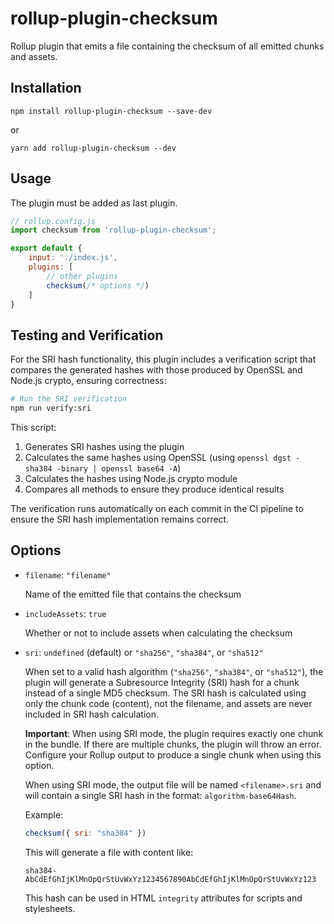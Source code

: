 # rollup-plugin-checksum

Rollup plugin that emits a file containing the checksum of all emitted chunks and assets.

## Installation

```
npm install rollup-plugin-checksum --save-dev
```

or

```
yarn add rollup-plugin-checksum --dev
```

## Usage

The plugin must be added as last plugin.

```javascript
// rollup.config.js
import checksum from 'rollup-plugin-checksum';

export default {
	input: './index.js',
	plugins: [
		// other plugins
		checksum(/* options */)
	]
}
```

## Testing and Verification

For the SRI hash functionality, this plugin includes a verification script that compares the generated hashes with those produced by OpenSSL and Node.js crypto, ensuring correctness:

```bash
# Run the SRI verification
npm run verify:sri
```

This script:
1. Generates SRI hashes using the plugin
2. Calculates the same hashes using OpenSSL (using `openssl dgst -sha384 -binary | openssl base64 -A`)
3. Calculates the hashes using Node.js crypto module
4. Compares all methods to ensure they produce identical results

The verification runs automatically on each commit in the CI pipeline to ensure the SRI hash implementation remains correct.

## Options

* `filename`: `"filename"`

  Name of the emitted file that contains the checksum

* `includeAssets`: `true`

  Whether or not to include assets when calculating the checksum

* `sri`: `undefined` (default) or `"sha256"`, `"sha384"`, or `"sha512"`

  When set to a valid hash algorithm (`"sha256"`, `"sha384"`, or `"sha512"`), the plugin will generate a Subresource Integrity (SRI) hash for a chunk instead of a single MD5 checksum. The SRI hash is calculated using only the chunk code (content), not the filename, and assets are never included in SRI hash calculation.
  
  **Important**: When using SRI mode, the plugin requires exactly one chunk in the bundle. If there are multiple chunks, the plugin will throw an error. Configure your Rollup output to produce a single chunk when using this option.
  
  When using SRI mode, the output file will be named `<filename>.sri` and will contain a single SRI hash in the format: `algorithm-base64Hash`.

  Example:
  ```javascript
  checksum({ sri: "sha384" })
  ```

  This will generate a file with content like:
  ```
  sha384-AbCdEfGhIjKlMnOpQrStUvWxYz1234567890AbCdEfGhIjKlMnOpQrStUvWxYz123
  ```
  
  This hash can be used in HTML `integrity` attributes for scripts and stylesheets.
